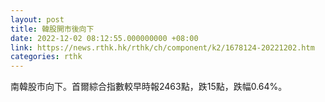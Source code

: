 ```yaml
---
layout: post
title: 韓股開市後向下
date: 2022-12-02 08:12:55.000000000 +08:00
link: https://news.rthk.hk/rthk/ch/component/k2/1678124-20221202.htm
categories: rthk
---
```


南韓股市向下。首爾綜合指數較早時報2463點，跌15點，跌幅0.64%。
